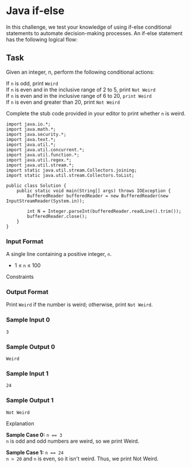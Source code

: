 # Java if-else

In this challenge, we test your knowledge of using if-else conditional statements to automate decision-making processes. An if-else statement has the following logical flow:

## Task
Given an integer, n, perform the following conditional actions:

If `n` is odd, print `Weird` \
If `n` is even and in the inclusive range of 2 to 5, print `Not Weird` \
If `n` is even and in the inclusive range of 6 to 20, `print Weird` \
If `n` is even and greater than 20, print `Not Weird`

Complete the stub code provided in your editor to print whether `n` is weird.

    import java.io.*;
    import java.math.*;
    import java.security.*;
    import java.text.*;
    import java.util.*;
    import java.util.concurrent.*;
    import java.util.function.*;
    import java.util.regex.*;
    import java.util.stream.*;
    import static java.util.stream.Collectors.joining;
    import static java.util.stream.Collectors.toList;

    public class Solution {
        public static void main(String[] args) throws IOException {
            BufferedReader bufferedReader = new BufferedReader(new InputStreamReader(System.in));
    
            int N = Integer.parseInt(bufferedReader.readLine().trim());
            bufferedReader.close();
        }
    }

### **Input Format**

A single line containing a positive integer, `n`.

* 1 ≤ `n` ≤ 100 

Constraints

### **Output Format**

Print `Weird` if the number is weird; otherwise, print `Not Weird`.

### **Sample Input 0**

`3`

### **Sample Output 0**

`Weird`

### **Sample Input 1**

`24`

### **Sample Output 1**

`Not Weird`

Explanation

**Sample Case 0:** `n == 3`\
`n` is odd and odd numbers are weird, so we print Weird.

**Sample Case 1:** `n == 24`\
`n > 20` and `n` is even, so it isn't weird. Thus, we print Not Weird.
